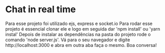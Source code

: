 # Chat in real time
Para esse projeto foi utilizado ejs, express e socket.io
Para rodar esse projeto é essencial clonar ele e logo em seguida dar 'npm install' ou 'yarn instal'
Depois de instalar as dependências na pasta do projeto rode o comando 'node server.js'.
Vá para o seu navegador e digite http://localhost:3000 e abra em outra aba faça o mesmo.
Boa conversa!
